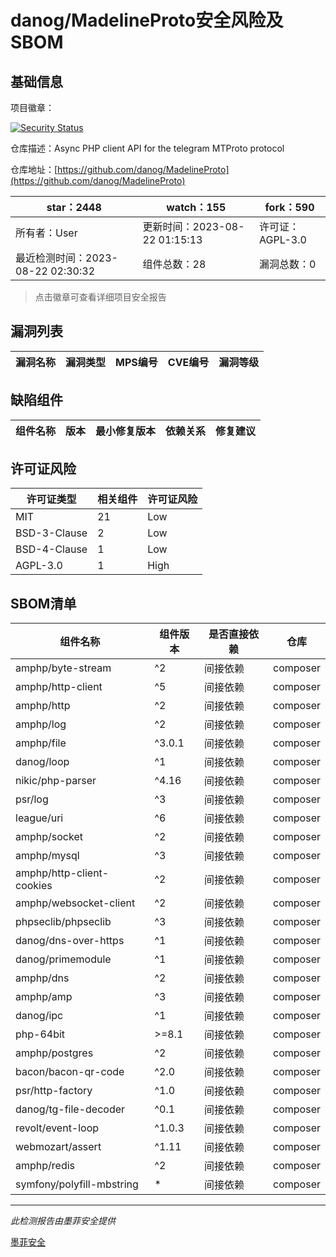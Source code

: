 # danog/MadelineProto安全风险及SBOM

## 基础信息

项目徽章：

[![Security Status](https://www.murphysec.com/platform3/v31/badge/1693691941043920896.svg)](https://www.murphysec.com/console/report/1693691940754513920/1693691941043920896)

仓库描述：Async PHP client API for the telegram MTProto protocol

仓库地址：[https://github.com/danog/MadelineProto](https://github.com/danog/MadelineProto)

| star：2448 | watch：155 | fork：590 |
| ----------- | -------------- | ------------ |
| 所有者：User | 更新时间：2023-08-22 01:15:13 | 许可证：AGPL-3.0 |
| 最近检测时间：2023-08-22 02:30:32 | 组件总数：28 | 漏洞总数：0 |

> 点击徽章可查看详细项目安全报告



## 漏洞列表

| 漏洞名称 | 漏洞类型 | MPS编号 | CVE编号 | 漏洞等级 |
| ------- | ------ | ------- | ------ | ----- |





## 缺陷组件

| 组件名称 | 版本 | 最小修复版本 | 依赖关系 | 修复建议 |
| -------- | ---- | ------------ | -------- | -------- |





## 许可证风险

| 许可证类型 | 相关组件 | 许可证风险 |
| ---------- | -------- | ---------- |
|MIT|21|Low|
|BSD-3-Clause|2|Low|
|BSD-4-Clause|1|Low|
|AGPL-3.0|1|High|




## SBOM清单

| 组件名称 | 组件版本 | 是否直接依赖 | 仓库 |
| -------- | -------- | ------------ | ---- |
|amphp/byte-stream|^2|间接依赖|composer|
|amphp/http-client|^5|间接依赖|composer|
|amphp/http|^2|间接依赖|composer|
|amphp/log|^2|间接依赖|composer|
|amphp/file|^3.0.1|间接依赖|composer|
|danog/loop|^1|间接依赖|composer|
|nikic/php-parser|^4.16|间接依赖|composer|
|psr/log|^3|间接依赖|composer|
|league/uri|^6|间接依赖|composer|
|amphp/socket|^2|间接依赖|composer|
|amphp/mysql|^3|间接依赖|composer|
|amphp/http-client-cookies|^2|间接依赖|composer|
|amphp/websocket-client|^2|间接依赖|composer|
|phpseclib/phpseclib|^3|间接依赖|composer|
|danog/dns-over-https|^1|间接依赖|composer|
|danog/primemodule|^1|间接依赖|composer|
|amphp/dns|^2|间接依赖|composer|
|amphp/amp|^3|间接依赖|composer|
|danog/ipc|^1|间接依赖|composer|
|php-64bit|>=8.1|间接依赖|composer|
|amphp/postgres|^2|间接依赖|composer|
|bacon/bacon-qr-code|^2.0|间接依赖|composer|
|psr/http-factory|^1.0|间接依赖|composer|
|danog/tg-file-decoder|^0.1|间接依赖|composer|
|revolt/event-loop|^1.0.3|间接依赖|composer|
|webmozart/assert|^1.11|间接依赖|composer|
|amphp/redis|^2|间接依赖|composer|
|symfony/polyfill-mbstring|*|间接依赖|composer|


------

*此检测报告由墨菲安全提供*

[墨菲安全](www.murphysec.com)